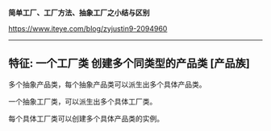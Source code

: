 

 **简单工厂、工厂方法、抽象工厂之小结与区别**

https://www.iteye.com/blog/zyjustin9-2094960

---

## 特征: 一个工厂类 创建多个同类型的产品类 [产品族]

多个抽象产品类，每个抽象产品类可以派生出多个具体产品类。 

一个抽象工厂类，可以派生出多个具体工厂类。  

每个具体工厂类可以创建多个具体产品类的实例。   

